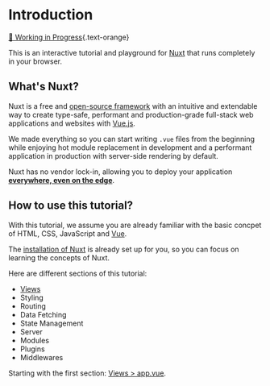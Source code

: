 # Introduction

[🚧 Working in Progress](https://github.com/nuxt/learn.nuxt.com#todolist){.text-orange}

This is an interactive tutorial and playground for [Nuxt](https://nuxt.com) that runs completely in your browser.

## What's Nuxt?

Nuxt is a free and [open-source framework](https://github.com/nuxt/nuxt) with an intuitive and extendable way to create type-safe, performant and production-grade full-stack web applications and websites with [Vue.js](https://vuejs.org).

We made everything so you can start writing `.vue` files from the beginning while enjoying hot module replacement in development and a performant application in production with server-side rendering by default.

Nuxt has no vendor lock-in, allowing you to deploy your application [**everywhere, even on the edge**](/blog/nuxt-on-the-edge).

## How to use this tutorial?

With this tutorial, we assume you are already familiar with the basic concpet of HTML, CSS, JavaScript and [Vue](https://vuejs.org/).

The [installation of Nuxt](https://nuxt.com/docs/getting-started/installation) is already set up for you, so you can focus on learning the concepts of Nuxt.

Here are different sections of this tutorial:

- [Views](/views/app-vue)
- Styling
- Routing
- Data Fetching
- State Management
- Server
- Modules
- Plugins
- Middlewares

Starting with the first section: [Views > app.vue](/views/app-vue).
